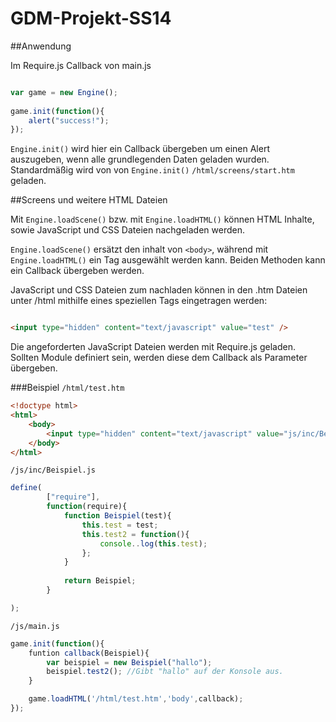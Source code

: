 GDM-Projekt-SS14
================

##Anwendung

Im Require.js Callback von main.js

```Javascript

var game = new Engine();
            
game.init(function(){
    alert("success!");
});

```

`Engine.init()` wird hier ein Callback übergeben um einen Alert auszugeben, wenn alle grundlegenden Daten geladen wurden.
Standardmäßig wird von von `Engine.init()` `/html/screens/start.htm` geladen.

##Screens und weitere HTML Dateien

Mit `Engine.loadScene()` bzw. mit `Engine.loadHTML()` können HTML Inhalte, sowie JavaScript und CSS Dateien nachgeladen werden.

`Engine.loadScene()` ersätzt den inhalt von `<body>`, während mit `Engine.loadHTML()` ein Tag ausgewählt werden kann.
Beiden Methoden kann ein Callback übergeben werden.

JavaScript und CSS Dateien zum nachladen können in den .htm Dateien unter /html mithilfe eines speziellen Tags eingetragen werden:

```html

<input type="hidden" content="text/javascript" value="test" />

```

Die angeforderten JavaScript Dateien werden mit Require.js geladen.
Sollten Module definiert sein, werden diese dem Callback als Parameter übergeben.

###Beispiel
`/html/test.htm`
```html
<!doctype html>
<html>
    <body>
        <input type="hidden" content="text/javascript" value="js/inc/Beispiel.js" />
    </body>
</html>
```

`/js/inc/Beispiel.js`
```javascript
define(
        ["require"],
        function(require){
            function Beispiel(test){
                this.test = test;
                this.test2 = function(){
                    console..log(this.test);
                };
            }
            
            return Beispiel;
        }

);
```

`/js/main.js`
```javascript
game.init(function(){
    funtion callback(Beispiel){
        var beispiel = new Beispiel("hallo");
        beispiel.test2(); //Gibt "hallo" auf der Konsole aus.
    }

    game.loadHTML('/html/test.htm','body',callback);
});
```
